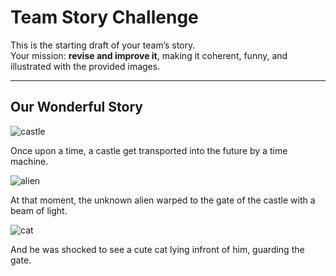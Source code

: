 # Team Story Challenge

This is the starting draft of your team’s story.  
Your mission: **revise and improve it**, making it coherent, funny, and illustrated with the provided images.

---

## Our Wonderful Story

![castle](./img/castle.png)

Once upon a time, a castle get transported into the future by a time machine.

![alien](./img/alien.png)

At that moment, the unknown alien warped to the gate of the castle with a beam of light.

![cat](./img/cat.png)

And he was shocked to see a cute cat lying infront of him, guarding the gate.